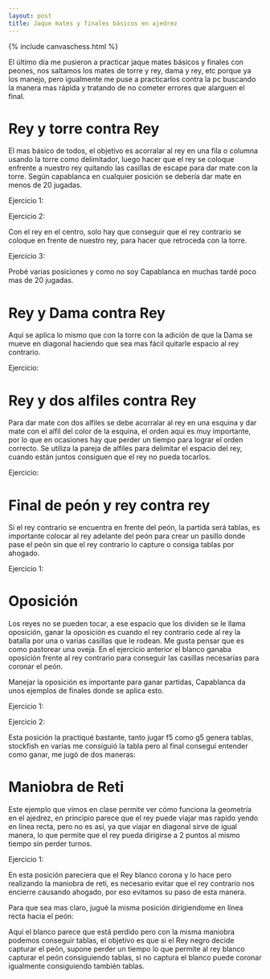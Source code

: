 ```yaml
---
layout: post
title: Jaque mates y finales básicos en ajedrez
---
```


{% include canvaschess.html %}

El último día me pusieron a practicar jaque mates básicos y finales con peones, nos saltamos los mates de torre y rey, dama y rey, etc porque ya los manejo, pero igualmente me puse a practicarlos contra la pc buscando la manera mas rápida y tratando de no cometer errores que alarguen el final.

# Rey y torre contra Rey

El mas básico de todos, el objetivo es acorralar al rey en una fila o columna usando la torre como delimitador, luego hacer que el rey se coloque enfrente a nuestro rey quitando las casillas de escape para dar mate con la torre. Según capablanca en cualquier posición se debería dar mate en menos de 20 jugadas.

Ejercicio 1:

<script>
    var viewer = new CHESS.PgnViewer({
        pgn_text: "%5BEvent%20%22vs%20Computer%22%5D%0A%5BSite%20%22Chess.com%22%5D%0A%5BDate%20%222021.03.24%22%5D%0A%5BRound%20%22%3F%22%5D%0A%5BWhite%20%22Deybis%20Melendez%22%5D%0A%5BBlack%20%22Maximum%22%5D%0A%5BResult%20%221-0%22%5D%0A%5BSetUp%20%221%22%5D%0A%5BFEN%20%227k%2F8%2F8%2F8%2F8%2F8%2F8%2FR6K%20w%20-%20-%200%201%22%5D%0A%5BTimeControl%20%22-%22%5D%0A%0A1.%20Ra7%20Kg8%202.%20Kg2%20Kf8%203.%20Kf3%20Ke8%204.%20Ke4%20Kd8%205.%20Kd5%20Kc8%206.%20Kd6%20(6.%20Kc6%20Kd8%20%7Balargando%20el%20mate%7D)%206...%20Kb8%207.%20Rh7%20Kc8%208.%0ARg7%20%7BPierdo%20un%20tiempo%20para%20obligar%20al%20rey%20ir%20a%20la%20esquina%7D%208...%20Kb8%20(8...%20Kd8%209.%20Rg8%23)%209.%20Kc6%20Ka8%2010.%20Kb6%20Kb8%2011.%20Rg8%23%201-0",
        piece_set: 'https://s3.amazonaws.com/canvas-chess/pieces/merida',
    });
</script>

Ejercicio 2:

Con el rey en el centro, solo hay que conseguir que el rey contrario se coloque en frente de nuestro rey, para hacer que retroceda con la torre.

<script>
    var viewer = new CHESS.PgnViewer({
        pgn_text: "%5BEvent%20%22vs%20Computer%22%5D%0A%5BSite%20%22Chess.com%22%5D%0A%5BDate%20%222021.03.24%22%5D%0A%5BRound%20%22%3F%22%5D%0A%5BWhite%20%22Deybis%20Melendez%22%5D%0A%5BBlack%20%22Maximum%22%5D%0A%5BResult%20%221-0%22%5D%0A%5BSetUp%20%221%22%5D%0A%5BFEN%20%228%2F8%2F8%2F4k3%2F8%2F8%2F8%2F4K2R%20w%20-%20-%200%201%22%5D%0A%5BTimeControl%20%22-%22%5D%0A%0A1.%20Ke2%20Ke4%202.%20Rh4%2B%20Kd5%203.%20Ke3%20Ke5%204.%20Rh5%2B%20Kd6%205.%20Ke4%20Kc6%206.%20Kd4%20Kd6%207.%20Rh6%2B%20Kd7%0A8.%20Ke5%20Kc7%209.%20Kd5%20Kb7%2010.%20Kc5%20Kc7%2011.%20Rh7%2B%20Kd8%2012.%20Kd6%20Ke8%2013.%20Ra7%20Kf8%2014.%20Ke6%0AKg8%2015.%20Kf6%20Kh8%2016.%20Kg6%20Kg8%2017.%20Ra8%23%201-0",
        piece_set: 'https://s3.amazonaws.com/canvas-chess/pieces/merida',
    });
</script>

Ejercicio 3:

<script>
    var viewer = new CHESS.PgnViewer({
        pgn_text: "%5BEvent%20%22vs%20Computer%22%5D%0A%5BSite%20%22Chess.com%22%5D%0A%5BDate%20%222021.03.24%22%5D%0A%5BRound%20%22%3F%22%5D%0A%5BWhite%20%22Deybis%20Melendez%22%5D%0A%5BBlack%20%22Maximum%22%5D%0A%5BResult%20%221-0%22%5D%0A%5BSetUp%20%221%22%5D%0A%5BFEN%20%227R%2F8%2F8%2F3k4%2F8%2F8%2F8%2FK7%20w%20-%20-%200%201%22%5D%0A%5BTimeControl%20%22-%22%5D%0A%0A1.%20Kb2%20Kd4%202.%20Kc2%20Ke4%203.%20Kd2%20Kd4%204.%20Rh4%2B%20Kd5%205.%20Ke3%20Kc5%206.%20Kd3%20Kd5%207.%20Rh5%2B%20Kd6%0A8.%20Ke4%20Kc6%209.%20Kd4%20Kd6%2010.%20Rh6%2B%20Kd7%2011.%20Ke5%20Kc7%2012.%20Kd5%20Kb7%2013.%20Kc5%20Kc7%2014.%20Rh7%2B%0AKd8%2015.%20Kd6%20Ke8%2016.%20Ra7%20Kf8%2017.%20Ke6%20Kg8%2018.%20Kf6%20Kh8%2019.%20Kg6%20Kg8%2020.%20Ra8%23%201-0",
        piece_set: 'https://s3.amazonaws.com/canvas-chess/pieces/merida',
    });
</script>

Probé varias posiciones y como no soy Capablanca en muchas tardé poco mas de 20 jugadas.

# Rey y Dama contra Rey

Aquí se aplica lo mismo que con la torre con la adición de que la Dama se mueve en diagonal haciendo que sea mas fácil quitarle espacio al rey contrario.

Ejercicio:

<script>
    var viewer = new CHESS.PgnViewer({
        pgn_text: "%5BEvent%20%22vs%20Computer%22%5D%0A%5BSite%20%22Chess.com%22%5D%0A%5BDate%20%222021.03.24%22%5D%0A%5BRound%20%22%3F%22%5D%0A%5BWhite%20%22Deybis%20Melendez%22%5D%0A%5BBlack%20%22Maximum%22%5D%0A%5BResult%20%221-0%22%5D%0A%5BSetUp%20%221%22%5D%0A%5BFEN%20%228%2F8%2F8%2F4k3%2F8%2F8%2F8%2F4K2Q%20w%20-%20-%200%201%22%5D%0A%5BTimeControl%20%22-%22%5D%0A%0A1.%20Qc6%20Kf5%202.%20Qd6%20Kg4%203.%20Qe5%20Kh4%204.%20Qf5%20Kg3%205.%20Ke2%20Kg2%206.%20Qf3%2B%20Kh2%207.%20Qg4%20Kh1%208.%0AKf2%20Kh2%209.%20Qg2%23%201-0",
        piece_set: 'https://s3.amazonaws.com/canvas-chess/pieces/merida',
    });
</script>

# Rey y dos alfiles contra Rey

Para dar mate con dos alfiles se debe acorralar al rey en una esquina y dar mate con el alfil del color de la esquina, el orden aquí es muy importante, por lo que en ocasiones hay que perder un tiempo para lograr el orden correcto. Se utiliza la pareja de alfiles para delimitar el espacio del rey, cuando están juntos consiguen que el rey no pueda tocarlos.

Ejercicio:

<script>
    var viewer = new CHESS.PgnViewer({
        pgn_text: "%5BEvent%20%22vs%20Computer%22%5D%0A%5BSite%20%22Chess.com%22%5D%0A%5BDate%20%222021.03.24%22%5D%0A%5BRound%20%22%3F%22%5D%0A%5BWhite%20%22Deybis%20Melendez%22%5D%0A%5BBlack%20%22Maximum%22%5D%0A%5BResult%20%221-0%22%5D%0A%5BSetUp%20%221%22%5D%0A%5BFEN%20%227k%2F8%2F8%2F8%2F8%2F8%2F8%2F2B1KB2%20w%20-%20-%200%201%22%5D%0A%5BTimeControl%20%22-%22%5D%0A%0A1.%20Bd3%20Kg8%202.%20Bg5%20Kf7%203.%20Bf5%20%7BLe%20quito%20todas%20las%20casillas%20posibles%20al%20rey%20y%20ahora%20muevo%20mi%20rey%20para%20acorralar%20mas%7D%20Kf8%204.%20Kf2%20Kg7%205.%20Kg3%20Kg8%206.%20Kh4%20Kf7%207.%20Kh5%20Kf8%208.%0AKg6%20Ke8%209.%20Bf6%20%7BPierdo%20un%20tiempo%20para%20que%20el%20rey%20se%20coloque%20en%20una%20posici%C3%B3n%20donde%20puedo%20enviarlo%20a%20la%20esquina%20y%20dar%20mate%7D%20Kf8%2010.%20Bd7%20Kg8%2011.%20Be7%20Kh8%2012.%20Kh6%20%7Bdebo%20perder%20un%20tiempo%20para%20evitar%20tablas%20por%20ahogado%7D%20(12.%20Be6%201%2F2-1%2F2)%20%201...%20Kg8%2013.%20Be6%2B%20Kh8%2014.%20Bf6%23%201-0",
        piece_set: 'https://s3.amazonaws.com/canvas-chess/pieces/merida',
    });
</script>

# Final de peón y rey contra rey

Si el rey contrario se encuentra en frente del peón, la partida será tablas, es importante colocar al rey adelante del peón para crear un pasillo donde pase el peón sin que el rey contrario lo capture o consiga tablas por ahogado.

Ejercicio 1:

<script>
    var viewer = new CHESS.PgnViewer({
        pgn_text: "%5BEvent%20%22vs%20Computer%22%5D%0A%5BSite%20%22Chess.com%22%5D%0A%5BDate%20%222021.03.24%22%5D%0A%5BRound%20%22%3F%22%5D%0A%5BWhite%20%22Deybis%20Melendez%22%5D%0A%5BBlack%20%22Maximum%22%5D%0A%5BResult%20%22*%22%5D%0A%5BSetUp%20%221%22%5D%0A%5BFEN%20%228%2F8%2F5k2%2F8%2F5K2%2F8%2F4P3%2F8%20w%20-%20-%200%201%22%5D%0A%5BTimeControl%20%22-%22%5D%0A%0A1.%20e3%20Ke6%202.%20Ke4%20Kf6%203.%20Kd5%20Ke7%204.%20Ke5%20Kd7%205.%20Kf6%20Ke8%206.%20e4%20Kf8%207.%20e5%20Ke8%208.%20Ke6%0AKd8%209.%20Kf7%20Kc7%2010.%20e6%20Kd6%2011.%20e7%20Ke5%2012.%20e8%3DQ%2B%20Kd4%20*",
        piece_set: 'https://s3.amazonaws.com/canvas-chess/pieces/merida',
    });
</script>

# Oposición

Los reyes no se pueden tocar, a ese espacio que los dividen se le llama oposición, ganar la oposición es cuando el rey contrario cede al rey la batalla por una o varias casillas que le rodean. Me gusta pensar que es como pastorear una oveja. En el ejercicio anterior el blanco ganaba oposición frente al rey contrario para conseguir las casillas necesarias para coronar el peón.

Manejar la oposición es importante para ganar partidas, Capablanca da unos ejemplos de finales donde se aplica esto.

Ejercicio 1:

<script>
    var viewer = new CHESS.PgnViewer({
        pgn_text: "%5BEvent%20%22vs%20Computer%22%5D%0A%5BSite%20%22Chess.com%22%5D%0A%5BDate%20%222021.03.24%22%5D%0A%5BRound%20%22%3F%22%5D%0A%5BWhite%20%22Deybis%20Melendez%22%5D%0A%5BBlack%20%22Maximum%22%5D%0A%5BResult%20%221-0%22%5D%0A%5BSetUp%20%221%22%5D%0A%5BFEN%20%225k2%2F6p1%2F4K1P1%2F5P2%2F8%2F8%2F8%2F8%20w%20-%20-%200%201%22%5D%0A%5BTimeControl%20%22-%22%5D%0A%0A1.%20Kd7%20Kg8%20%7Ble%20quito%20casillas%20al%20rey%20negro%20y%20obligo%20a%20retirarse%20por%20g8%7D%202.%20Ke7%20Kh8%203.%20f6%20(3.%20Kf7%201%2F2-1%2F2)%203...%20gxf6%204.%20Kf7%20%7BEsta%20posici%C3%B3n%20ser%C3%ADa%20tablas%20si%20no%20existiera%20el%20pe%C3%B3n%20f6%7D%20f5%205.%20g7%2B%20Kh7%206.%20g8%3DQ%2B%20Kh6%207.%20Qg6%23%201-0",
        piece_set: 'https://s3.amazonaws.com/canvas-chess/pieces/merida',
    });
</script>

Ejercicio 2:

Esta posición la practiqué bastante, tanto jugar f5 como g5 genera tablas, stockfish en varias me consiguió la tabla pero al final conseguí entender como ganar, me jugó de dos maneras:

<script>
    var viewer = new CHESS.PgnViewer({
        pgn_text: "%5BEvent%20%22vs%20Computer%22%5D%0A%5BSite%20%22Chess.com%22%5D%0A%5BDate%20%222021.03.24%22%5D%0A%5BRound%20%22%3F%22%5D%0A%5BWhite%20%22Deybis%20Melendez%22%5D%0A%5BBlack%20%22Maximum%22%5D%0A%5BResult%20%22*%22%5D%0A%5BSetUp%20%221%22%5D%0A%5BFEN%20%228%2F6p1%2F3k4%2F8%2F3K1PP1%2F8%2F8%2F8%20w%20-%20-%200%201%22%5D%0A%5BTimeControl%20%22-%22%5D%0A%0A1.%20Ke4%20Ke6%202.%20f5%2B%20Kf6%203.%20Kf4%20g6%204.%20g5%2B%20Ke7%205.%20f6%2B%20Ke6%206.%20Ke4%20Kf7%207.%20Ke5%20Kf8%208.%0Af7%20Kxf7%209.%20Kd6%20Kf8%2010.%20Ke6%20Kg7%2011.%20Ke7%20Kg8%2012.%20Kf6%20Kh7%2013.%20Kf7%20Kh8%2014.%20Kxg6%20Kg8%0A15.%20Kh6%20Kf7%2016.%20Kh7%20Ke6%2017.%20g6%20Kd6%2018.%20g7%20Kc5%2019.%20g8%3DQ%20Kb4%20*",
        piece_set: 'https://s3.amazonaws.com/canvas-chess/pieces/merida',
    });
</script>

<script>
    var viewer = new CHESS.PgnViewer({
        pgn_text: "%5BEvent%20%22vs%20Computer%22%5D%0A%5BSite%20%22Chess.com%22%5D%0A%5BDate%20%222021.03.24%22%5D%0A%5BRound%20%22%3F%22%5D%0A%5BWhite%20%22Deybis%20Melendez%22%5D%0A%5BBlack%20%22Maximum%22%5D%0A%5BResult%20%22*%22%5D%0A%5BSetUp%20%221%22%5D%0A%5BFEN%20%228%2F6p1%2F3k4%2F8%2F3K1PP1%2F8%2F8%2F8%20w%20-%20-%200%201%22%5D%0A%5BTimeControl%20%22-%22%5D%0A%0A1.%20Ke4%20g6%202.%20Kd4%20Ke6%203.%20Kc5%20Ke7%204.%20Kd5%20Kd7%205.%20Ke5%20Ke7%206.%20g5%20Kf7%207.%20Kd6%20Kf8%208.%0AKe6%20Kg7%209.%20Ke7%20Kg8%2010.%20Kf6%20Kf8%2011.%20Kxg6%20Ke7%2012.%20Kh7%20Ke6%2013.%20g6%20Kf6%2014.%20g7%20Kf5%0A15.%20g8%3DQ%20Kxf4%20*",
        piece_set: 'https://s3.amazonaws.com/canvas-chess/pieces/merida',
    });
</script>

# Maniobra de Reti

Este ejemplo que vimos en clase permite ver cómo funciona la geometría en el ajedrez, en principio parece que el rey puede viajar mas rapido yendo en línea recta, pero no es así, ya que viajar en diagonal sirve de igual manera, lo que permite que el rey pueda dirigirse a 2 puntos al mismo tiempo sin perder turnos.

Ejercicio 1:

En esta posición pareciera que el Rey blanco corona y lo hace pero realizando la maniobra de reti, es necesario evitar que el rey contrario nos encierre causando ahogado, por eso evitamos su paso de esta manera.

<script>
    var viewer = new CHESS.PgnViewer({
        pgn_text: "%5BEvent%20%22vs%20Computer%22%5D%0A%5BSite%20%22Chess.com%22%5D%0A%5BDate%20%222021.03.24%22%5D%0A%5BRound%20%22%3F%22%5D%0A%5BWhite%20%22Deybis%20Melendez%22%5D%0A%5BBlack%20%22Maximum%22%5D%0A%5BResult%20%22*%22%5D%0A%5BSetUp%20%221%22%5D%0A%5BFEN%20%228%2Fp4K2%2FP7%2F8%2F8%2F8%2F1k6%2F8%20w%20-%20-%200%201%22%5D%0A%5BTimeControl%20%22-%22%5D%0A%0A1.%20Ke6%20Kc3%202.%20Kd5%20Kb4%203.%20Kc6%20Kc4%204.%20Kb7%20Kc5%205.%20Kxa7%20Kc6%206.%20Kb8%20Kd5%207.%20a7%20Kd4%208.%0Aa8%3DQ%20Ke3%20*",
        piece_set: 'https://s3.amazonaws.com/canvas-chess/pieces/merida',
    });
</script>

Para que sea mas claro, jugué la misma posición dirigiendome en línea recta hacia el peón:

<script>
    var viewer = new CHESS.PgnViewer({
        pgn_text: "%5BEvent%20%22vs%20Computer%22%5D%0A%5BSite%20%22Chess.com%22%5D%0A%5BDate%20%222021.03.24%22%5D%0A%5BRound%20%22%3F%22%5D%0A%5BWhite%20%22Guest%22%5D%0A%5BBlack%20%22Maximum%22%5D%0A%5BResult%20%221%2F2-1%2F2%22%5D%0A%5BSetUp%20%221%22%5D%0A%5BFEN%20%228%2Fp4K2%2FP7%2F8%2F8%2F8%2F1k6%2F8%20w%20-%20-%200%201%22%5D%0A%5BTimeControl%20%22-%22%5D%0A%0A1.%20Ke7%20Kc3%202.%20Kd7%20Kd4%203.%20Kc7%20Kd5%204.%20Kb7%20Kd6%205.%20Kxa7%20Kc7%206.%20Ka8%20Kc8%207.%20a7%20Kc7%0A1%2F2-1%2F2",
        piece_set: 'https://s3.amazonaws.com/canvas-chess/pieces/merida',
    });
</script>

Aquí el blanco parece que está perdido pero con la misma maniobra podemos conseguir tablas, el objetivo es que si el Rey negro decide capturar el peón, supone perder un tiempo lo que permite al rey blanco capturar el peón consiguiendo tablas, si no captura el blanco puede coronar igualmente consiguiendo también tablas.

<script>
    var viewer = new CHESS.PgnViewer({
        pgn_text: "%5BEvent%20%22vs%20Computer%22%5D%0A%5BSite%20%22Chess.com%22%5D%0A%5BDate%20%222021.03.24%22%5D%0A%5BRound%20%22%3F%22%5D%0A%5BWhite%20%22Deybis%20Melendez%22%5D%0A%5BBlack%20%22Maximum%22%5D%0A%5BResult%20%22*%22%5D%0A%5BSetUp%20%221%22%5D%0A%5BFEN%20%227K%2F8%2Fk1P5%2F7p%2F8%2F8%2F8%2F8%20w%20-%20-%200%201%22%5D%0A%5BTimeControl%20%22-%22%5D%0A%0A1.%20Kg7%20Kb6%202.%20Kf6%20h4%203.%20Ke5%20h3%204.%20Kd6%20h2%205.%20c7%20h1%3DQ%206.%20c8%3DQ%20Qd1%2B%20*",
        piece_set: 'https://s3.amazonaws.com/canvas-chess/pieces/merida',
    });
</script>